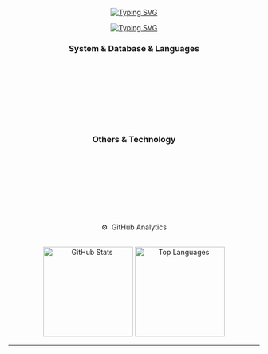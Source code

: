 
<div align="center">
 
[![Typing SVG](https://readme-typing-svg.demolab.com?font=Roboto&size=27&letterSpacing=3px&duration=1&pause=1&color=F7F7F7&center=true&vCenter=true&multiline=true&repeat=false&width=435&lines=I'm+Miguel+Mendoza)](https://git.io/typing-svg)
 
</div>


<div align="center">
 
[![Typing SVG](https://readme-typing-svg.demolab.com?font=Fira+Code&size=24&duration=2400&pause=2400&color=F7F7F7&center=true&width=435&lines=Student+in+Software;Backend+Specialty)](https://git.io/typing-svg)

</div>





<h3 align="center">System & Database & Languages</h3>
<div align="center">
  <div style="display: inline-block; width: 50px; height: 50px; background-image: url('https://github.com/MigueMendz/MigueMendz/blob/migueDEV/images/Linux.svg'); background-size: contain; background-repeat: no-repeat;"></div>
  <img width="12" />
  <div style="display: inline-block; width: 50px; height: 50px; background-image: url('https://github.com/MigueMendz/MigueMendz/blob/migueDEV/images/Windows.svg'); background-size: contain; background-repeat: no-repeat;"></div>
  <img width="12" />
  <div style="display: inline-block; width: 50px; height: 50px; background-image: url('https://github.com/MigueMendz/MigueMendz/blob/migueDEV/images/MySQL.svg'); background-size: contain; background-repeat: no-repeat;"></div>
  <img width="12" />
  <div style="display: inline-block; width: 50px; height: 50px; background-image: url('https://github.com/MigueMendz/MigueMendz/blob/migueDEV/images/PostgreSQL.svg'); background-size: contain; background-repeat: no-repeat;"></div>
  <img width="12" />
  <div style="display: inline-block; width: 50px; height: 50px; background-image: url('https://github.com/MigueMendz/MigueMendz/blob/migueDEV/images/MongoDB.svg'); background-size: contain; background-repeat: no-repeat;"></div>
  <img width="12" />
  <div style="display: inline-block; width: 50px; height: 50px; background-image: url('https://github.com/MigueMendz/MigueMendz/blob/migueDEV/images/TypeScript.svg'); background-size: contain; background-repeat: no-repeat;"></div>
  <img width="12" />
  <div style="display: inline-block; width: 50px; height: 50px; background-image: url('https://github.com/MigueMendz/MigueMendz/blob/migueDEV/images/Java.svg'); background-size: contain; background-repeat: no-repeat;"></div>
  <img width="12" />
  <div style="display: inline-block; width: 50px; height: 50px; background-image: url('https://github.com/MigueMendz/MigueMendz/blob/migueDEV/images/JavaScript.svg'); background-size: contain; background-repeat: no-repeat;"></div>
  <img width="12" />
  <div style="display: inline-block; width: 50px; height: 50px; background-image: url('https://github.com/MigueMendz/MigueMendz/blob/migueDEV/images/Python.svg'); background-size: contain; background-repeat: no-repeat;"></div>
</div>

<br>

<h3 align="center">Others & Technology</h3>
<div align="center">
  <div style="display: inline-block; width: 50px; height: 50px; background-image: url('https://github.com/MigueMendz/MigueMendz/blob/migueDEV/images/Docker.svg'); background-size: contain; background-repeat: no-repeat;"></div>
  <img width="12" />
  <div style="display: inline-block; width: 50px; height: 50px; background-image: url('https://github.com/MigueMendz/MigueMendz/blob/migueDEV/images/Aws.svg'); background-size: contain; background-repeat: no-repeat;"></div>
  <img width="12" />
  <div style="display: inline-block; width: 50px; height: 50px; background-image: url('https://github.com/MigueMendz/MigueMendz/blob/migueDEV/images/Postman.svg'); background-size: contain; background-repeat: no-repeat;"></div>
  <img width="12" />
  <div style="display: inline-block; width: 50px; height: 50px; background-image: url('https://github.com/MigueMendz/MigueMendz/blob/migueDEV/images/Discord.svg'); background-size: contain; background-repeat: no-repeat;"></div>
  <img width="12" />
  <div style="display: inline-block; width: 50px; height: 50px; background-image: url('https://github.com/MigueMendz/MigueMendz/blob/migueDEV/images/Spring.svg'); background-size: contain; background-repeat: no-repeat;"></div>
  <img width="12" />
  <div style="display: inline-block; width: 50px; height: 50px; background-image: url('https://github.com/MigueMendz/MigueMendz/blob/migueDEV/images/ExpressJS.svg'); background-size: contain; background-repeat: no-repeat;"></div>
  <img width="12" />
  <div style="display: inline-block; width: 50px; height: 50px; background-image: url('https://github.com/MigueMendz/MigueMendz/blob/migueDEV/images/FastAPI.svg'); background-size: contain; background-repeat: no-repeat;"></div>
  <img width="12" />
  <div style="display: inline-block; width: 50px; height: 50px; background-image: url('https://github.com/MigueMendz/MigueMendz/blob/migueDEV/images/Flask.svg'); background-size: contain; background-repeat: no-repeat;"></div>
  <img width="12" />
  <div style="display: inline-block; width: 50px; height: 50px; background-image: url('https://github.com/MigueMendz/MigueMendz/blob/migueDEV/images/NodeJS.svg'); background-size: contain; background-repeat: no-repeat;"></div>
</div>






<br>
<br>
<div align="center">
⚙️ &nbsp;GitHub Analytics
<p align='center'>
 <br>
<img height="180em" src="https://github-readme-stats.vercel.app/api?username=MigueMendz&show_icons=true&theme=github_dark" alt="GitHub Stats">
  <img height="180em" src="https://github-readme-stats.vercel.app/api/top-langs/?username=MigueMendz&layout=compact&langs_count=8&theme=github_dark" alt="Top Languages">
</p>
<hr>
 
</div>
